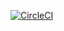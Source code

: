 [![CircleCI](https://circleci.com/gh/h4nyu/mlboard.svg?style=svg)](https://circleci.com/gh/h4nyu/mlboard)
